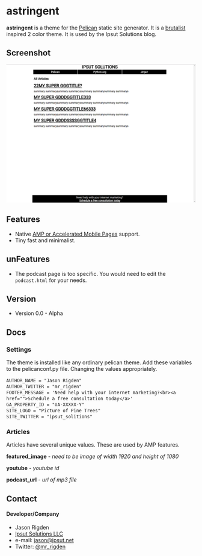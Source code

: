 astringent
======
**astringent** is a theme for the [Pelican](https://github.com/getpelican/pelican) static site generator. It is a [brutalist](https://twitter.com/mr_rigden/status/842423824117194752) inspired 2 color theme. It is used by the Ipsut Solutions blog.

## Screenshot
![Screenshot](screen_shot-min.png)


## Features
* Native [AMP or Accelerated Mobile Pages](https://www.ampproject.org/) support.
* Tiny fast and minimalist.

## unFeatures
* The podcast page is too specific. You would need to edit the `podcast.html` for your needs.



## Version
* Version 0.0 - Alpha

## Docs

### Settings
The theme is installed like any ordinary pelican theme. Add these variables to the pelicanconf.py file. Changing the values appropriately.

    AUTHOR_NAME = "Jason Rigden"
    AUTHOR_TWITTER = "mr_rigden"
    FOOTER_MESSAGE = 'Need help with your internet marketing?<br><a href="">Schedule a free consultation today</a>'
    GA_PROPERTY_ID = "UA-XXXXX-Y"
    SITE_LOGO = "Picture of Pine Trees"
    SITE_TWITTER = "ipsut_solitions"

### Articles

Articles have several unique values. These are used by AMP features.

 **featured_image** - *need to be image of width 1920 and height of 1080*
 
 **youtube** - *youtube id*
 
 **podcast_url** - *url of mp3 file*

## Contact
#### Developer/Company
* Jason Rigden
* [Ipsut Solutions LLC](https://ipsut.net)
* e-mail: jason@ipsut.net
* Twitter: [@mr_rigden](https://twitter.com/mr_rigden "mr_rigden on twitter")
